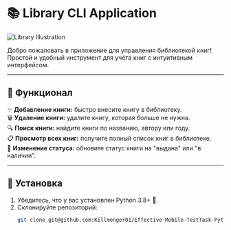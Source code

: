 # 📚 **Library CLI Application**

![Library Illustration](https://via.placeholder.com/800x300.png?text=Manage+Your+Library+Easily)

Добро пожаловать в приложение для управления библиотекой книг!  
Простой и удобный инструмент для учёта книг с интуитивным интерфейсом.

---

## 🎯 **Функционал**

✨ **Добавление книги:** быстро внесите книгу в библиотеку.  
🗑️ **Удаление книги:** удалите книгу, которая больше не нужна.  
🔍 **Поиск книги:** найдите книги по названию, автору или году.  
📋 **Просмотр всех книг:** получите полный список книг в библиотеке.  
🔄 **Изменение статуса:** обновите статус книги на "выдана" или "в наличии".

---

## 🚀 **Установка**

1. Убедитесь, что у вас установлен Python 3.8+ 🐍.  
2. Склонируйте репозиторий:  
   ```bash
   git clone git@github.com:Killmonger01/Effective-Mobile-TestTask-Python.git

